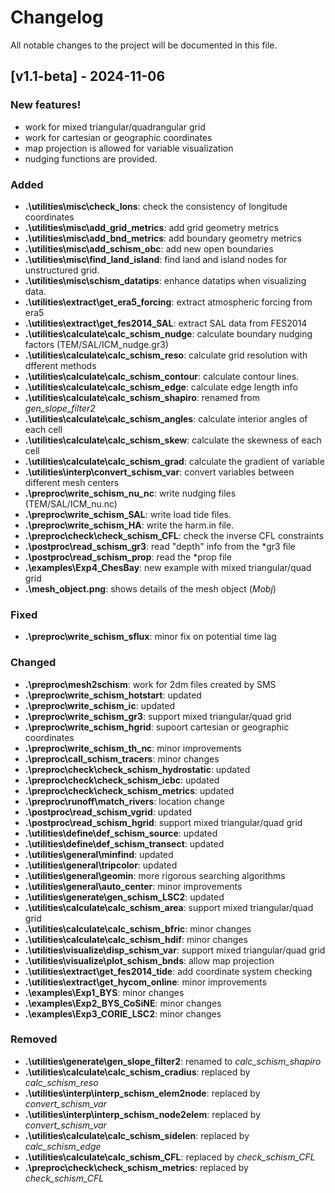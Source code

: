 # Changelog

All notable changes to the project will be documented in this file. 

## [v1.1-beta] - 2024-11-06

### New features!

- work for mixed triangular/quadrangular grid
- work for cartesian or geographic coordinates
- map projection is allowed for variable visualization
- nudging functions are provided.

### Added

- **.\utilities\misc\check_lons**: check the consistency of longitude coordinates
- **.\utilities\misc\add_grid_metrics**: add grid geometry metrics
- **.\utilities\misc\add_bnd_metrics**: add boundary geometry metrics
- **.\utilities\misc\add_schism_obc**: add new open boundaries
- **.\utilities\misc\find_land_island**: find land and island nodes for unstructured grid.
- **.\utilities\misc\schism_datatips**: enhance datatips when visualizing data.
- **.\utilities\extract\get_era5_forcing**: extract atmospheric forcing from era5
- **.\utilities\extract\get_fes2014_SAL**: extract SAL data from FES2014
- **.\utilities\calculate\calc_schism_nudge**: calculate boundary nudging factors (TEM/SAL/ICM_nudge.gr3)
- **.\utilities\calculate\calc_schism_reso**: calculate grid resolution with dfferent methods
- **.\utilities\calculate\calc_schism_contour**: calculate contour lines.
- **.\utilities\calculate\calc_schism_edge**: calculate edge length info
- **.\utilities\calculate\calc_schism_shapiro**: renamed from *gen_slope_filter2*
- **.\utilities\calculate\calc_schism_angles**: calculate interior angles of each cell
- **.\utilities\calculate\calc_schism_skew**: calculate the skewness of each cell
- **.\utilities\calculate\calc_schism_grad**: calculate the gradient of variable
- **.\utilities\interp\convert_schism_var**: convert variables between different mesh centers
- **.\preproc\write_schism_nu_nc**: write nudging files (TEM/SAL/ICM_nu.nc)
- **.\preproc\write_schism_SAL**: write load tide files.
- **.\preproc\write_schism_HA**: write the harm.in file.
- **.\preproc\check\check_schism_CFL**: check the inverse CFL constraints
- **.\postproc\read_schism_gr3**: read "depth" info from the *gr3 file
- **.\postproc\read_schism_prop**: read the *prop file
- **.\examples\Exp4_ChesBay**: new example with mixed triangular/quad grid
- **.\mesh_object.png**: shows details of the mesh object (*Mobj*)

### Fixed

- **.\preproc\write_schism_sflux**: minor fix on potential time lag

### Changed

- **.\preproc\mesh2schism**: work for 2dm files created by SMS
- **.\preproc\write_schism_hotstart**: updated 
- **.\preproc\write_schism_ic**: updated 
- **.\preproc\write_schism_gr3**: support mixed triangular/quad grid
- **.\preproc\write_schism_hgrid**: supoort cartesian or geographic coordinates
- **.\preproc\write_schism_th_nc**: minor improvements
- **.\preproc\call_schism_tracers**: minor changes
- **.\preproc\check\check_schism_hydrostatic**: updated 
- **.\preproc\check\check_schism_icbc**: updated 
- **.\preproc\check\check_schism_metrics**: updated 
- **.\preproc\runoff\match_rivers**: location change
- **.\postproc\read_schism_vgrid**: updated 
- **.\postproc\read_schism_hgrid**: support mixed triangular/quad grid
- **.\utilities\define\def_schism_source**: updated 
- **.\utilities\define\def_schism_transect**: updated 
- **.\utilities\general\minfind**: updated 
- **.\utilities\general\tripcolor**: updated 
- **.\utilities\general\geomin**: more rigorous searching algorithms
- **.\utilities\general\auto_center**: minor improvements
- **.\utilities\generate\gen_schism_LSC2**: updated 
- **.\utilities\calculate\calc_schism_area**: support mixed triangular/quad grid
- **.\utilities\calculate\calc_schism_bfric**: minor changes
- **.\utilities\calculate\calc_schism_hdif**: minor changes
- **.\utilities\visualize\disp_schism_var**: support mixed triangular/quad grid
- **.\utilities\visualize\plot_schism_bnds**: allow map projection
- **.\utilities\extract\get_fes2014_tide**: add coordinate system checking
- **.\utilities\extract\get_hycom_online**: minor improvements
- **.\examples\Exp1_BYS**: minor changes
- **.\examples\Exp2_BYS_CoSiNE**: minor changes
- **.\examples\Exp3_CORIE_LSC2**: minor changes

### Removed

- **.\utilities\generate\gen_slope_filter2**: renamed to *calc_schism_shapiro*
- **.\utilities\calculate\calc_schism_cradius**: replaced by *calc_schism_reso*
- **.\utilities\interp\interp_schism_elem2node**: replaced by *convert_schism_var*
- **.\utilities\interp\interp_schism_node2elem**: replaced by *convert_schism_var*
- **.\utilities\calculate\calc_schism_sidelen**: replaced by *calc_schism_edge*
- **.\utilities\calculate\calc_schism_CFL**: replaced by *check_schism_CFL*
- **.\preproc\check\check_schism_metrics**: replaced by *check_schism_CFL*
